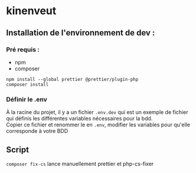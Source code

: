 # kinenveut

## Installation de l'environnement de dev :

### Pré requis :

- npm
- composer

`npm install --global prettier @prettier/plugin-php`\
`composer install`

### Définir le .env

À la racine du projet, il y a un fichier `.env.dev` qui est un exemple de fichier qui définis les différentes variables nécessaires pour la bdd. \
Copier ce fichier et renommer le en `.env`, modifier les variables pour qu'elle corresponde à votre BDD

## Script

`composer fix-cs` lance manuellement prettier et php-cs-fixer
